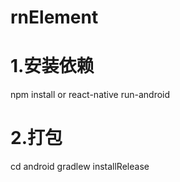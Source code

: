 # rnElement
# 1.安装依赖
npm install or react-native run-android
# 2.打包
cd android
gradlew installRelease
